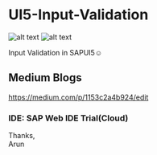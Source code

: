 # UI5-Input-Validation
![alt text](https://img.shields.io/badge/SAP-UI5-blue "SAPUI5")
![alt text](https://img.shields.io/badge/Input-Validation-yellowgreen "Input Validation")

Input Validation in SAPUI5:relaxed:

## Medium Blogs

https://medium.com/p/1153c2a4b924/edit

### IDE: SAP Web IDE Trial(Cloud)


Thanks,</br>
Arun
